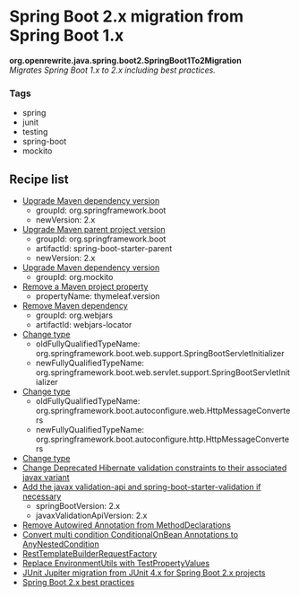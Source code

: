 # Spring Boot 2.x migration from Spring Boot 1.x

**org.openrewrite.java.spring.boot2.SpringBoot1To2Migration**  
_Migrates Spring Boot 1.x to 2.x including best practices._

### Tags

* spring
* junit
* testing
* spring-boot
* mockito

## Recipe list

* [Upgrade Maven dependency version](../../../maven/upgradedependencyversion.md)
  * groupId: org.springframework.boot
  * newVersion: 2.x
* [Upgrade Maven parent project version](../../../maven/upgradeparentversion.md)
  * groupId: org.springframework.boot
  * artifactId: spring-boot-starter-parent
  * newVersion: 2.x
* [Upgrade Maven dependency version](../../../maven/upgradedependencyversion.md)
  * groupId: org.mockito
* [Remove a Maven project property](../../../maven/removeproperty.md)
  * propertyName: thymeleaf.version
* [Remove Maven dependency](../../../maven/removedependency.md)
  * groupId: org.webjars
  * artifactId: webjars-locator
* [Change type](../../changetype.md)
  * oldFullyQualifiedTypeName: org.springframework.boot.web.support.SpringBootServletInitializer
  * newFullyQualifiedTypeName: org.springframework.boot.web.servlet.support.SpringBootServletInitializer
* [Change type](../../changetype.md)
  * oldFullyQualifiedTypeName: org.springframework.boot.autoconfigure.web.HttpMessageConverters
  * newFullyQualifiedTypeName: org.springframework.boot.autoconfigure.http.HttpMessageConverters
* [Change type](../../changetype.md)
* [Change Deprecated Hibernate validation constraints to their associated javax variant](../changedeprecatedhibernatevalidationtojavax.md)
* [Add the javax validation-api and spring-boot-starter-validation if necessary](../maybeaddjavaxvalidationdependencies.md)
  * springBootVersion: 2.x
  * javaxValidationApiVersion: 2.x
* [Remove Autowired Annotation from MethodDeclarations](../noautowired.md)
* [Convert multi condition ConditionalOnBean Annotations to AnyNestedCondition](conditionalonbeananynestedcondition.md)
* [RestTemplateBuilderRequestFactory](resttemplatebuilderrequestfactory.md)
* [Replace EnvironmentUtils with TestPropertyValues](replacedeprecatedenvironmenttestutils.md)
* [JUnit Jupiter migration from JUnit 4.x for Spring Boot 2.x projects](springboot2junit4to5migration.md)
* [Spring Boot 2.x best practices](springboot2bestpractices.md)


